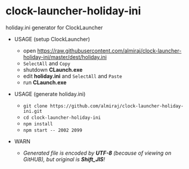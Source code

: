 # clock-launcher-holiday-ini
holiday.ini generator for ClockLauncher

- USAGE (setup ClockLauncher)
  - open https://raw.githubusercontent.com/almiraj/clock-launcher-holiday-ini/master/dest/holiday.ini
  - `SelectAll` and `Copy`
  - shutdown **CLaunch.exe**
  - edit **holiday.ini** and `SelectAll` and `Paste`
  - run **CLaunch.exe**

- USAGE (generate holiday.ini)
  - `git clone https://github.com/almiraj/clock-launcher-holiday-ini.git`
  - `cd clock-launcher-holiday-ini`
  - `npm install`
  - `npm start -- 2002 2099`

- WARN
  - *Generated file is encoded by **UTF-8** (because of viewing on GitHUB), but original is **Shift_JIS**!*
